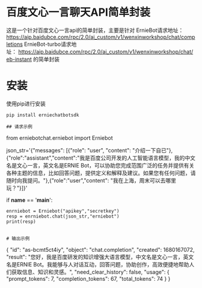 # 百度文心一言聊天API简单封装
这是一个针对百度文心一言api的简单封装，主要是针对
ErnieBot请求地址：https://aip.baidubce.com/rpc/2.0/ai_custom/v1/wenxinworkshop/chat/completions
ErnieBot-turbo请求地址： https://aip.baidubce.com/rpc/2.0/ai_custom/v1/wenxinworkshop/chat/eb-instant
的简单封装

# 安装
使用pip进行安装
```
pip install erniechatbotsdk

## 请求示例
```
from erniebotchat.erniebot import Erniebot


json_str='{"messages": [{"role": "user", "content": "介绍一下自已"},{"role":"assistant","content":"我是百度公司开发的人工智能语言模型，我的中文名是文心一言，英文名是ERNIE Bot，可以协助您完成范围广泛的任务并提供有关各种主题的信息，比如回答问题，提供定义和解释及建议。如果您有任何问题，请随时向我提问。"},{"role":"user","content": "我在上海，周末可以去哪里玩？"}]}'


if __name__ == '__main__':

    enrniebot = Erniebot("apikey","secretkey")
    resp = enrniebot.chat(json_str,"erniebot")
    print(resp)

```

# 输出示例
```
{
  "id": "as-bcmt5ct4iy",
  "object": "chat.completion",
  "created": 1680167072,
  "result": "您好，我是百度研发的知识增强大语言模型，中文名是文心一言，英文名是ERNIE Bot。我能够与人对话互动，回答问题，协助创作，高效便捷地帮助人们获取信息、知识和灵感。",
  "need_clear_history": false,
  "usage": {
    "prompt_tokens": 7,
    "completion_tokens": 67,
    "total_tokens": 74
  }
}
```

